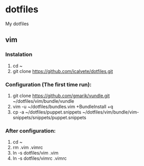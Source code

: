 # dotfiles

My dotfiles

## vim

### Instalation

1. cd ~
2. git clone https://github.com/icalvete/dotfiles.git


### Configuration (The first time run):

1. git clone https://github.com/gmarik/vundle.git ~/dotfiles/vim/bundle/vundle
2. vim -u ~/dotfiles/bundles.vim +BundleInstall +q
3. cp -a ~/dotfiles/puppet.snippets ~/dotfiles/vim/bundle/vim-snippets/snippets/puppet.snippets

### After configuration:

1. cd ~
2. rm .vim .vimrc
3. ln -s dotfiles/vim .vim
4. ln -s dotfiles/vimrc .vimrc
